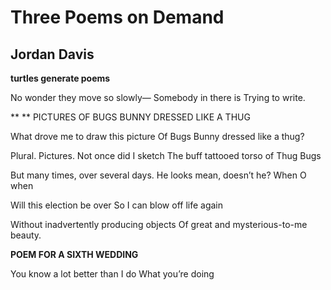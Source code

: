 # Three Poems on Demand
## Jordan Davis
**turtles generate poems**

No wonder they move so slowly—
Somebody in there is
Trying to write.


 **
**
PICTURES OF BUGS BUNNY DRESSED LIKE A THUG

What drove me to draw this picture
Of Bugs Bunny dressed like a thug?

Plural. Pictures. Not once did I sketch
The buff tattooed torso of Thug Bugs

But many times, over several days.
He looks mean, doesn’t he? When O when

Will this election be over
So I can blow off life again

Without inadvertently producing objects
Of great and mysterious-to-me beauty.


 **POEM FOR A SIXTH WEDDING**

You know a lot better than I do
What you’re doing